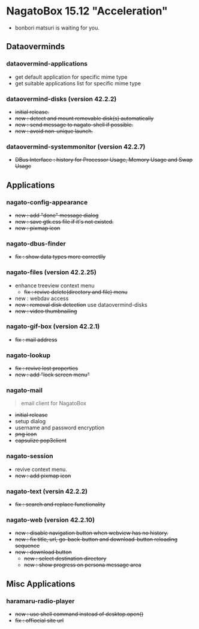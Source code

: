 # NagatoBox 15.12 "Acceleration"

+ bonbori matsuri is waiting for you.

## Dataoverminds

### dataovermind-applications

+ get default application for specific mime type
+ get suitable applications list for specific mime type

### dataovermind-disks (version 42.2.2)

+ ~~initial release.~~
+ ~~new : detect and mount removable disk(s) automatically~~
+ ~~new : send message to nagato-shell if possible.~~
+ ~~new : avoid non-unique launch.~~

### dataovermind-systemmonitor (version 42.2.7)

+ ~~DBus Interface : history for Processor Usage, Memory Usage and Swap Usage~~

## Applications

### nagato-config-appearance

+ ~~new : add "done" message dialog~~
+ ~~new : save gtk.css file if it's not existed.~~
+ ~~new : pixmap icon~~

### nagato-dbus-finder

+ ~~fix : show data types more correctlly~~

### nagato-files (version 42.2.25)

+ enhance treeview context menu
    + ~~fix : revive delete(directory and file) menu~~
+ new : webdav access
+ ~~new : removal disk detection~~ use dataovermind-disks
+ ~~new : video thumbnailing~~

### nagato-gif-box (version 42.2.1)

+ ~~fix : mail address~~

### nagato-lookup

+ ~~fix : revive lost properties~~
+ ~~new : add "lock screen menu"~~

### nagato-mail

> email client for NagatoBox

+ ~~initial release~~
+ setup dialog
+ username and password encryption
+ ~~png icon~~
+ ~~capsulize pop3client~~

### nagato-session

+ revive context menu.
+ ~~new : add pixmap icon~~

### nagato-text (versin 42.2.2)

+ ~~fix : search and replace functionality~~

### nagato-web (version 42.2.10)

+ ~~new : disable navigation button when webview has no history.~~
+ ~~new : fix title, url, go-back-button and download-button reloading sequence~~
+ ~~new : download button~~
    + ~~new : select destination directory~~
    + ~~new : show progress on persona message area~~

## Misc Applications

### haramaru-radio-player

+ ~~new : use shell command instead of desktop.open()~~
+ ~~fix : offiocial site url~~
